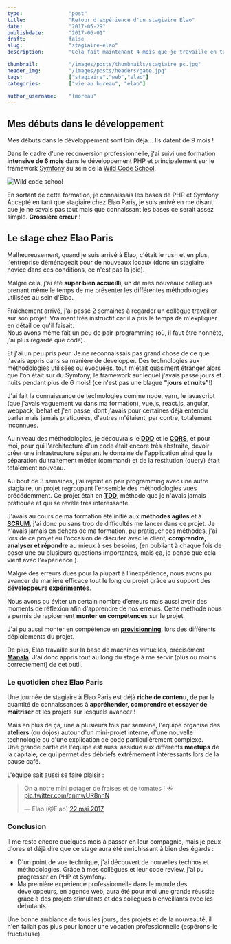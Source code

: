 ```yaml
---
type:               "post"
title:              "Retour d'expérience d'un stagiaire Elao"
date:               "2017-05-29"
publishdate:        "2017-06-01"
draft:              false
slug:               "stagiaire-elao"
description:        "Cela fait maintenant 4 mois que je travaille en tant que stagiaire au sein de la tribu Elao Paris et je pense qu'il est intéressant de prendre un peu de recul sur les mois écoulés"

thumbnail:          "/images/posts/thumbnails/stagiaire_pc.jpg"
header_img:         "/images/posts/headers/gate.jpg"
tags:               ["stagiaire","web","elao"]
categories:         ["vie au bureau", "elao"]

author_username:    "lmoreau"
---
```


## Mes débuts dans le développement 

Mes débuts dans le développement sont loin déjà... Ils datent de 9 mois !

Dans le cadre d'une reconversion professionnelle, j'ai suivi une formation **intensive de 6 mois** dans le développement PHP et principalement sur le framework [Symfony](https://symfony.com/)
au sein de la [Wild Code School](https://wildcodeschool.fr/).  

![Wild code school](https://img.scoop.it/CMCMxePYs9vcIb8J5hH57zl72eJkfbmt4t8yenImKBVvK0kTmF0xjctABnaLJIm9)

En sortant de cette formation, je connaissais les bases de PHP et Symfony. Accepté en tant que stagiaire chez Elao Paris, je suis arrivé en me disant que je ne savais pas tout mais que connaissant les bases ce serait assez simple.
**Grossière erreur** !

## Le stage chez Elao Paris

Malheureusement, quand je suis arrivé à Elao, c'était le rush et en plus, l'entreprise déménageait pour de nouveaux locaux (donc un stagiaire novice dans ces conditions, ce n'est pas la joie).

Malgré cela, j'ai été **super bien accueilli**, un de mes nouveaux collègues prenant même le temps de me présenter les différentes méthodologies utilisées au sein d'Elao.

Fraichement arrivé, j'ai passé 2 semaines à regarder un collègue travailler sur son projet. Vraiment très instructif car il a pris le temps de m'expliquer en détail ce qu'il faisait.  
Nous avons même fait un peu de pair-programming (où, il faut être honnête, j'ai plus regardé que codé).

Et j'ai un peu pris peur. Je ne reconnaissais pas grand chose de ce que j'avais appris dans sa manière de développer. Des technologies aux méthodologies utilisées ou évoquées, tout m'était quasiment étranger alors que l'on était sur du Symfony, le framework sur lequel j'avais passé jours et nuits pendant plus de 6 mois! (ce n'est pas une blague **"jours et nuits"**!)

J'ai fait la connaissance de technologies comme node, yarn, le javascript (que j'avais vaguement vu dans ma formation), vue.js, react.js, angular, webpack, behat et j'en passe, dont j'avais pour certaines déjà entendu parler mais jamais pratiquées, d'autres m'étaient, par contre, totalement inconnues.

Au niveau des méthodologies, je découvrais le **[DDD](http://blog.infosaurus.fr/public/docs/DDDViteFait.pdf)** et le **[CQRS](http://blog.octo.com/cqrs-larchitecture-aux-deux-visages-partie-1/)**, et pour moi, pour qui l'architecture d'un code était encore très abstraite, devoir créer une infrastructure séparant le domaine de l'application ainsi que la séparation du traitement métier (command) et de la restitution (query) était totalement nouveau.

Au bout de 3 semaines, j'ai rejoint en pair programming avec une autre stagiaire, un projet regroupant l'ensemble des méthodologies vues précédemment.
Ce projet était en **[TDD](http://igm.univ-mlv.fr/~dr/XPOSE2009/TDD/pagesHTML/PresentationTDD.html)**, méthode que je n'avais jamais pratiquée et qui se révèle très intéressante.

J'avais au cours de ma formation été initié aux **méthodes agiles** et à **[SCRUM](https://fr.atlassian.com/agile/scrum)**, j'ai donc pu sans trop de difficultés me lancer dans ce projet.
Je n'avais jamais en dehors de ma formation, pu pratiquer ces méthodes, j'ai  lors de ce projet eu l'occasion de discuter avec le client, **comprendre, analyser et répondre** au mieux à ses besoins, (en oubliant à chaque fois de poser une ou plusieurs questions importantes, mais ça, je pense que cela vient avec l'expérience ).

Malgré des erreurs dues pour la plupart à l'inexpérience, nous avons pu avancer de manière efficace tout le long du projet grâce au support des **développeurs expérimentés**.  

Nous avons pu éviter un certain nombre d’erreurs mais aussi avoir des moments de réflexion afin d'apprendre de nos erreurs.
Cette méthode nous a permis de rapidement **monter en compétences** sur le projet.

J'ai pu aussi monter en compétence en **[provisionning](https://blog.elao.com/fr/infra/introduction-au-provisioning/)**, lors des différents déploiements du projet.  

De plus, Elao travaille sur la base de machines virtuelles, précisément **[Manala](http://www.manala.io/)**. J'ai donc appris tout au long du stage à me servir (plus ou moins correctement) de cet outil.

### Le quotidien chez Elao Paris

Une journée de stagiaire à Elao Paris est déjà **riche de contenu**, de par la quantité de connaissances à **appréhender, comprendre et essayer de maîtriser** et les projets sur lesquels avancer !

Mais en plus de ça, une à plusieurs fois par semaine, l'équipe organise des **ateliers** (ou dojos) autour d'un mini-projet interne, d'une nouvelle technologie ou d'une explication de code particulièrement complexe.  
Une grande partie de l'équipe est aussi assidue aux différents **meetups** de la capitale, ce qui permet des débriefs extrêmement intéressants lors de la pause café.

L'équipe sait aussi se faire plaisir : <blockquote class="twitter-tweet" data-lang="fr"><p lang="fr" dir="ltr">On a notre mini potager de fraises et de tomates ! ☀️ <a href="https://t.co/cnmwUR8nnN">pic.twitter.com/cnmwUR8nnN</a></p>&mdash; Elao (@Elao) <a href="https://twitter.com/Elao/status/866682522347950082">22 mai 2017</a></blockquote>
                                       <script async src="//platform.twitter.com/widgets.js" charset="utf-8"></script>
### Conclusion

Il me reste encore quelques mois à passer en leur compagnie, mais je peux d'ores et déjà dire que ce stage aura été enrichissant à bien des égards :  

* D'un point de vue technique, j'ai découvert de nouvelles technos et méthodologies. Grâce à mes collègues et leur code review, j'ai pu progresser en PHP et Symfony.  
* Ma première expérience professionnelle dans le monde des développeurs, en agence web, aura été pour moi une grande réussite grâce à des projets stimulants et des collègues bienveillants avec les débutants.

Une bonne ambiance de tous les jours, des projets et de la nouveauté, il n'en fallait pas plus pour lancer une vocation professionnelle (espérons-le fructueuse).
